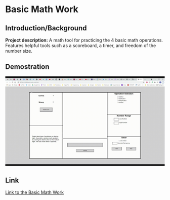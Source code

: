 # Basic Math Work


## Introduction/Background

**Project description:** A math tool for practicing the 4 basic math operations. Features helpful tools such as a scoreboard, a timer, and freedom of the number size.


## Demostration

![Basic Math Work Demo](/gifs/Basic-Math-Work-Demo-Gif.gif)

## Link

[Link to the Basic Math Work](/basic-math-work.html)
